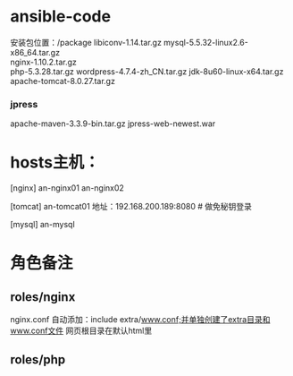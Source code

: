 # ansible-code
安装包位置：/package
libiconv-1.14.tar.gz 
mysql-5.5.32-linux2.6-x86_64.tar.gz  
nginx-1.10.2.tar.gz  
php-5.3.28.tar.gz
wordpress-4.7.4-zh_CN.tar.gz
jdk-8u60-linux-x64.tar.gz
apache-tomcat-8.0.27.tar.gz
### jpress
apache-maven-3.3.9-bin.tar.gz
jpress-web-newest.war 

# hosts主机：
[nginx]
an-nginx01 
an-nginx02 

[tomcat]
an-tomcat01   地址：192.168.200.189:8080   # 做免秘钥登录

[mysql]
an-mysql


# 角色备注
## roles/nginx
nginx.conf 自动添加：include extra/www.conf;并单独创建了extra目录和www.conf文件
网页根目录在默认html里

## roles/php


